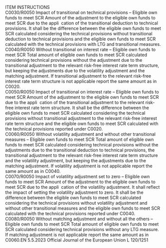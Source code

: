  
ITEM  INSTRUCTIONS  
C0030/R0050  Impact of transitional on 
technical provisions – 
Eligible own funds to 
meet SCR  Amount of the adjustment to the eligible own funds to meet SCR due to the appli ­
cation of the transitional deduction to technical provisions. 
It shall be the difference between the eligible own funds to meet SCR calculated 
considering the technical provisions without transitional deduction to technical 
provisions and the eligible own funds to meet SCR calculated with the technical 
provisions with LTG and transitional measures.  
C0040/R0050  Without transitional on 
interest rate – Eligible 
own funds to meet SCR  Total amount of eligible own funds to meet SCR calculated considering technical 
provisions without the adjustment due to the transitional adjustment to the relevant 
risk-free interest rate term structure, but keeping the adjustments due to the volatility 
adjustment and the matching adjustment. 
If transitional adjustment to the relevant risk-free interest rate term structure is not 
applicable report the same amount as in C0020.  
C0050/R0050  Impact of transitional on 
interest rate – Eligible 
own funds to meet SCR  Amount of the adjustment to the eligible own funds to meet SCR due to the appli ­
cation of the transitional adjustment to the relevant risk-free interest rate term 
structure. 
It shall be the difference between the eligible own funds to meet SCR calculated 
considering the technical provisions without transitional adjustment to the relevant 
risk-free interest rate term structure and the eligible own funds to meet SCR calculated 
with the technical provisions reported under C0020.  
C0060/R0050  Without volatility 
adjustment and without 
other transitional 
measures – Eligible own 
funds to meet SCR  Total amount of eligible own funds to meet SCR calculated considering technical 
provisions without the adjustments due to the transitional deduction to technical 
provisions, the transitional adjustment to the relevant risk-free interest rate term 
structure and the volatility adjustment, but keeping the adjustments due to the 
matching adjustment. 
If volatility adjustment is not applicable report the same amount as in C0040.  
C0070/R0050  Impact of volatility 
adjustment set to zero – 
Eligible own funds to 
meet SCR  Amount of the adjustment to the eligible own funds to meet SCR due to the appli ­
cation of the volatility adjustment. It shall reflect the impact of setting the volatility 
adjustment to zero. 
It shall be the difference between the eligible own funds to meet SCR calculated 
considering the technical provisions without volatility adjustment and without other 
transitional measures and the eligible own funds to meet SCR calculated with the 
technical provisions reported under C0040.  
C0080/R0050  Without matching 
adjustment and without 
all the others – Eligible 
own funds to meet SCR  Total amount of eligible own funds to meet SCR calculated considering technical 
provisions without any LTG measure. 
If matching adjustment is not applicable report the same amount as in C0060.EN  5.5.2023 Official Journal of the European Union L 120/1251